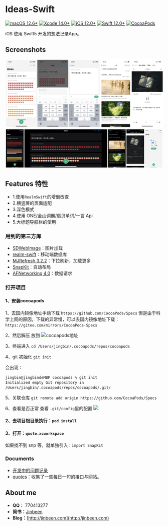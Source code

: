 # Ideas-Swift

[![macOS 12.6+](https://img.shields.io/badge/macOS-12.6+-blue.svg)](https://support.apple.com/en-hk/HT213444/)
[![Xcode 14.0+](https://img.shields.io/badge/Xcode-14.0+-blue.svg)](https://developer.apple.com/xcode/)
[![iOS 12.0+](https://img.shields.io/badge/iOS-12.0+-blue.svg)](https://support.apple.com/zh-cn/HT209084/)
[![Swift 12.0+](https://img.shields.io/badge/Swift-5-blue.svg)](https://developer.apple.com/swift/)
[![CocoaPods](https://img.shields.io/badge/CocoaPods-compatible-brightgreen.svg)](https://github.com/cocoapods/cocoapods/)

iOS 使用 Swift5 开发的想法记录App。


## Screenshots
![](https://raw.githubusercontent.com/youlookwhat/Ideas-Swift/main/file/image.png)
![](https://raw.githubusercontent.com/youlookwhat/Ideas-Swift/main/file/image2.png)


## Features 特性
- 1.使用`RealmSwift`的增删改查
- 2.横竖屏的页面适配
- 3.深色模式
- 4.使用 ONE/金山词霸/扇贝单词/一言 Api
- 5.大标题导航栏的使用


### 用到的第三方库

 - [SDWebImage](https://github.com/SDWebImage/SDWebImage)：图片加载
 - [realm-swift](https://github.com/realm/realm-swift)：移动端数据库
 - [MJRefresh 3.2.2](https://github.com/CoderMJLee/MJRefresh)：下拉刷新，加载更多
 - [SnapKit](https://github.com/SnapKit/SnapKit)：自动布局
 - [AFNetworking 4.0](https://github.com/AFNetworking/AFNetworking)：数据请求



<!--
 - [YYModel](https://github.com/ibireme/YYModel)：json转bean
 - [SDWebImageWebPCoder](https://github.com/SDWebImage/SDWebImageWebPCoder)：图片加载webp
-->


### 打开项目
#### 1、安装cocoapods
1、去国内镜像地址手动下载
`https://github.com/CocoaPods/Specs`
但是由于科学上网的原因，下载的异常慢，可以去国内镜像地址下载：
`https://gitee.com/mirrors/CocoaPods-Specs`

2、然后解压 放到
![cocoapods地址](https://img-blog.csdnimg.cn/47c884bbb43e47c89fddd2d2fca70855.png)

3、终端进入
`cd /Users/jingbin/.cocoapods/repos/cocoapods `

4、git 初始化
`git init`

会出现：
```
jingbin@jingbindeMBP cocoapods % git init
Initialized empty Git repository in /Users/jingbin/.cocoapods/repos/cocoapods/.git/
```

5、关联仓库
`git remote add origin https://github.com/CocoaPods/Specs`

6、查看是否正常
查看 `.git/config`里的配置
![](https://img-blog.csdnimg.cn/c9b6c50b8b574418a13b1755a03847b2.png)

#### 2、去项目根目录执行：`pod install`

#### 3、打开：`quote.xcworkspace`
如果找不到 snp 等，就单独引入 : `import SnapKit`


### Documents

- [开发中的问题记录](https://github.com/youlookwhat/Ideas-Swift/blob/main/file/ideas-questions.md)
- [quotes](https://github.com/vv314/quotes)：收集了一些每日一句的接口与网站。

## About me
 - **QQ：** 770413277
 - **简书：**[Jinbeen](https://www.jianshu.com/u/e43c6e979831)
 - **Blog：**[http://jinbeen.com](http://jinbeen.com)

